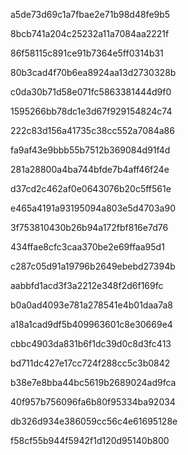 a5de73d69c1a7fbae2e71b98d48fe9b5

8bcb741a204c25232a11a7084aa2221f

86f58115c891ce91b7364e5ff0314b31

80b3cad4f70b6ea8924aa13d2730328b

c0da30b71d58e071fc5863381444d9f0

1595266bb78dc1e3d67f929154824c74

222c83d156a41735c38cc552a7084a86

fa9af43e9bbb55b7512b369084d91f4d

281a28800a4ba744bfde7b4aff46f24e

d37cd2c462af0e0643076b20c5ff561e

e465a4191a93195094a803e5d4703a90

3f753810430b26b94a172fbf816e7d76

434ffae8cfc3caa370be2e69ffaa95d1

c287c05d91a19796b2649ebebd27394b

aabbfd1acd3f3a2212e348f2d6f169fc

b0a0ad4093e781a278541e4b01daa7a8

a18a1cad9df5b409963601c8e30669e4

cbbc4903da831b6f1dc39d0c8d3fc413

bd711dc427e17cc724f288cc5c3b0842

b38e7e8bba44bc5619b2689024ad9fca

40f957b756096fa6b80f95334ba92034

db326d934e386059cc56c4e61695128e

f58cf55b944f5942f1d120d95140b800
